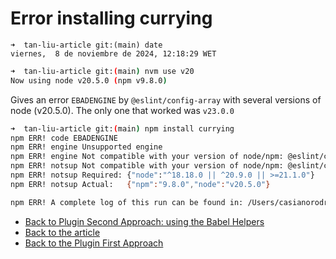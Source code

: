 # Error installing currying

```
➜  tan-liu-article git:(main) date
viernes,  8 de noviembre de 2024, 12:18:29 WET
```

```sh
➜  tan-liu-article git:(main) nvm use v20
Now using node v20.5.0 (npm v9.8.0)
```

Gives an error `EBADENGINE` by `@eslint/config-array` with several versions of node (v20.5.0). The only one that worked was `v23.0.0`

```sh
➜  tan-liu-article git:(main) npm install currying
npm ERR! code EBADENGINE
npm ERR! engine Unsupported engine
npm ERR! engine Not compatible with your version of node/npm: @eslint/config-array@0.15.1
npm ERR! notsup Not compatible with your version of node/npm: @eslint/config-array@0.15.1
npm ERR! notsup Required: {"node":"^18.18.0 || ^20.9.0 || >=21.1.0"}
npm ERR! notsup Actual:   {"npm":"9.8.0","node":"v20.5.0"}

npm ERR! A complete log of this run can be found in: /Users/casianorodriguezleon/.npm/_logs/2024-11-08T12_16_00_617Z-debug-0.log
```


- [Back to Plugin Second Approach: using the Babel Helpers](plugin-second-approach.md)
- [Back to the article](/doc/tan-liu-article.md#testing-the-plugin-second-approach)
- [Back to the Plugin First Approach](plugin-first-approach.md)